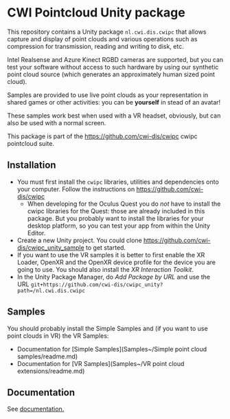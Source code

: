 # CWI Pointcloud Unity package

This repository contains a Unity package `nl.cwi.dis.cwipc` that allows
capture and display of point clouds and various operations such as
compression for transmission, reading and writing to disk, etc. 

Intel Realsense and Azure Kinect RGBD cameras are supported, but you can
test your software without access to such hardware by using our
synthetic point cloud source (which generates an approximately human
sized point cloud).

Samples are provided to use live point clouds as your representation in
shared games or other activities: you can be **yourself** in stead of an
avatar!

These samples work best when used with a VR headset, obviously, but can
also be used with a normal screen.

This package is part of the <https://github.com/cwi-dis/cwipc> cwipc
pointcloud suite.

## Installation

- You must first install the `cwipc` libraries, utilities and
  dependencies onto your computer. Follow the instructions on
  <https://github.com/cwi-dis/cwipc>
  - When developing for the Oculus Quest you do _not_ have to install the
    cwipc libraries for the Quest: those are already included in this 
	package. But you probably want to install the libraries for your
	desktop platform, so you can test your app from within the Unity Editor.
- Create a new Unity project. You could clone <https://github.com/cwi-dis/cwipc_unity_sample>
  to get started.
- If you want to use the VR samples it is better to first enable the XR
  Loader, OpenXR and the OpenXR device profile for the device you are
  going to use. You should also install the _XR Interaction Toolkit_.
- In the Unity Package Manager, do _Add Package by URL_ and use the URL
  `git+https://github.com/cwi-dis/cwipc_unity?path=/nl.cwi.dis.cwipc`


## Samples
You should probably install the Simple Samples and (if you want to use
point clouds in VR) the VR Samples:

- Documentation for [Simple Samples](Samples~/Simple point cloud samples/readme.md)
- Documentation for [VR Samples](Samples~/VR point cloud extensions/readme.md)

## Documentation

See [documentation.](Documentation~/nl.cwi.dis.cwipc.md)